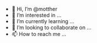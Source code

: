- 👋 Hi, I’m @motther
- 👀 I’m interested in ...
- 🌱 I’m currently learning ...
- 💞️ I’m looking to collaborate on ...
- 📫 How to reach me ...

<!---
motther/motther is a ✨ special ✨ repository because its `README.md` (this file) appears on your GitHub profile.
You can click the Preview link to take a look at your changes.
--->
